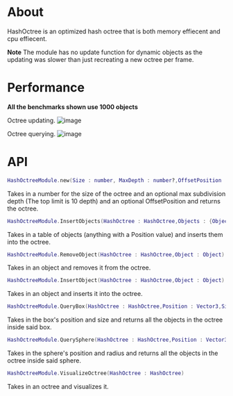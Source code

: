 # About

HashOctree is an optimized hash octree that is both memory effiecent and cpu effiecent. 

**Note** The module has no update function for dynamic objects as the updating was slower than just recreating a new octree per frame.

# Performance

**All the benchmarks shown use 1000 objects**

Octree updating.
![image](https://github.com/omrezkeypie/HashOctree/assets/104690138/857c2655-69d5-43ed-8f1b-017678392ad3)

Octree querying.
![image](https://github.com/omrezkeypie/HashOctree/assets/104690138/14c25158-0e93-4518-ba29-a04e44554de0)

# API

```lua
HashOctreeModule.new(Size : number, MaxDepth : number?,OffsetPosition : Vector3?) : HashOctree
```

Takes in a number for the size of the octree and an optional max subdivision depth (The top limit is 10 depth) and an optional OffsetPosition and returns the octree.

```lua
HashOctreeModule.InsertObjects(HashOctree : HashOctree,Objects : {Object})
```

Takes in a table of objects (anything with a Position value) and inserts them into the octree.

```lua
HashOctreeModule.RemoveObject(HashOctree : HashOctree,Object : Object)
```

Takes in an object and removes it from the octree.

```lua
HashOctreeModule.InsertObject(HashOctree : HashOctree,Object : Object)
```

Takes in an object and inserts it into the octree.

```lua
HashOctreeModule.QueryBox(HashOctree : HashOctree,Position : Vector3,Size : Vector3) : {Object}
```

Takes in the box's position and size and returns all the objects in the octree inside said box.

```lua
HashOctreeModule.QuerySphere(HashOctree : HashOctree,Position : Vector3,Radius : number) : {Object}
```

Takes in the sphere's position and radius and returns all the objects in the octree inside said sphere.

```lua
HashOctreeModule.VisualizeOctree(HashOctree : HashOctree)
```

Takes in an octree and visualizes it.
